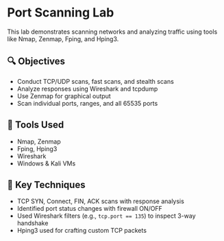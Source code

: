 # Port Scanning Lab

This lab demonstrates scanning networks and analyzing traffic using tools like Nmap, Zenmap, Fping, and Hping3.

## 🔍 Objectives
- Conduct TCP/UDP scans, fast scans, and stealth scans
- Analyze responses using Wireshark and tcpdump
- Use Zenmap for graphical output
- Scan individual ports, ranges, and all 65535 ports

## 🧰 Tools Used
- Nmap, Zenmap
- Fping, Hping3
- Wireshark
- Windows & Kali VMs

## 📌 Key Techniques
- TCP SYN, Connect, FIN, ACK scans with response analysis
- Identified port status changes with firewall ON/OFF
- Used Wireshark filters (e.g., `tcp.port == 135`) to inspect 3-way handshake
- Hping3 used for crafting custom TCP packets

